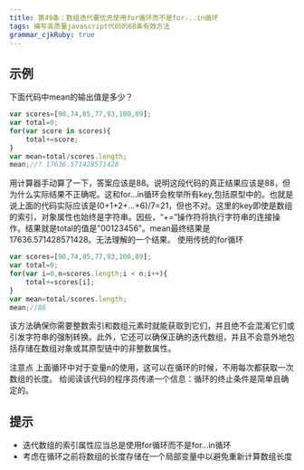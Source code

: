 ```yaml
---
title: 第49条：数组迭代要优先使用for循环而不是for...in循环
tags: 编写高质量javascript代码的68条有效方法
grammar_cjkRuby: true
---
```

## 示例
下面代码中mean的输出值是多少？
```js
var scores=[98,74,85,77,93,100,89];
var total=0;
for(var score in scores){
    total+=score;
}
var mean=total/scores.length;
mean;//? 17636.571428571428
```
用计算器手动算了一下，答案应该是88。说明这段代码的真正结果应该是88，但为什么实际结果不正确呢。这和for...in循环会枚举所有key,包括原型中的。也就是说上面的代码实际应该是(0+1+2+...+6)/7=21，但也不对。这里的key即使是数组的索引，对象属性也始终是字符串。因些，“+=”操作符将执行字符串的连接操作。结果就是total的值是"00123456"。mean最终结果是17636.571428571428。无法理解的一个结果。
使用传统的for循环
```js
var scores=[98,74,85,77,93,100,89];
var total=0;
for(var i=0,n=scores.length;i < n;i++){
    total+=scores[i];
}
var mean=total/scores.length;
mean;//88 
```
该方法确保你需要整数索引和数组元素时就能获取到它们，并且绝不会混淆它们或引发字符串的强制转换。此外，它还可以确保正确的迭代数组，并且不会意外地包括存储在数组对象或其原型链中的非整数属性。

注意点
上面循环中对于变量n的使用，这可以在循环的时候，不用每次都获取一次数组的长度。
给阅读该代码的程序员传递一个信息：循环的终止条件是简单且确定的。

## 提示
- 迭代数组的索引属性应当总是使用for循环而不是for...in循环
- 考虑在循环之前将数组的长度存储在一个局部变量中以避免重新计算数组长度